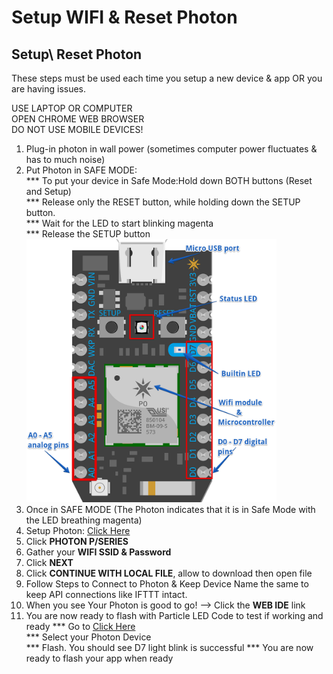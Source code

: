 # Setup WIFI & Reset Photon 

## Setup\ Reset Photon

These steps must be used each time you setup a new device & app OR you are having issues.

USE LAPTOP OR COMPUTER<br>
OPEN CHROME WEB BROWSER<br>
DO NOT USE MOBILE DEVICES!<br> 

1. Plug-in photon in wall power (sometimes computer power fluctuates & has to much noise)
1. Put Photon in SAFE MODE: 
   <br>*** To put your device in Safe Mode:Hold down BOTH buttons (Reset and Setup) 
   <br>*** Release only the RESET button, while holding down the SETUP button.
   <br>*** Wait for the LED to start blinking magenta
   <br>*** Release the SETUP button<br>
<img src="photon.png" width="400"><br>
1. Once in SAFE MODE (The Photon indicates that it is in Safe Mode with the LED breathing magenta)
1. Setup Photon: <a href="http://rvciot.app/start" target="blank">Click Here</a>
1. Click <b>PHOTON P/SERIES</b>
1. Gather your <b>WIFI SSID & Password</b> 
1. Click <b>NEXT</b>
1. Click <b>CONTINUE WITH LOCAL FILE</b>, allow to download then open file
1. Follow Steps to Connect to Photon & Keep Device Name the same to keep API connections like IFTTT intact.
1. When you see Your Photon is good to go! —> Click the <b>WEB IDE</b> link
1. You are now ready to flash with Particle LED Code to test if working and ready
   *** Go to <a href="https://go.particle.io/shared_apps/5ce16180ec6e39000ae3f581" target="blank">Click Here</a><br>
   *** Select your Photon Device<br>
   *** Flash. You should see D7 light blink is successful
   *** You are now ready to flash your app when ready
